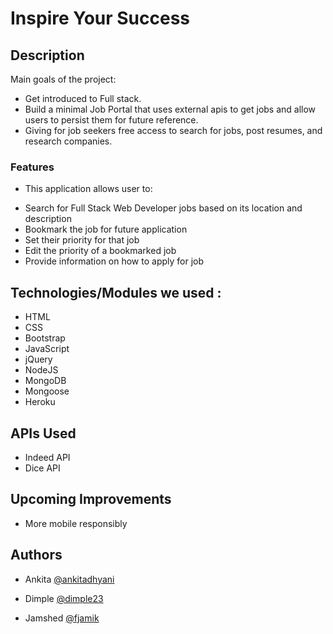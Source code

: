 # Inspire Your Success

## Description
Main goals of the project:  
* Get introduced to Full stack.
* Build a minimal Job Portal that uses external apis to get jobs and allow users to persist them for future reference.
* Giving for job seekers free access to search for jobs, post resumes, and research companies.
### Features

* This application allows user to:  

- Search for Full Stack Web Developer jobs based on its location and description 
- Bookmark the job for future application  
- Set their priority for that job  
- Edit the priority of a bookmarked job  
- Provide information on how to apply for job 


## Technologies/Modules we used :
 
- HTML
- CSS
- Bootstrap
- JavaScript
- jQuery
- NodeJS
- MongoDB
- Mongoose
- Heroku

## APIs Used
- Indeed API
- Dice API

## Upcoming Improvements
- More mobile responsibly


## Authors
  
  *  Ankita [@ankitadhyani](https://github.com/ankitadhyani)

  * Dimple [@dimple23](https://github.com/dimple23) 
  
      
  *  Jamshed [@fjamik](https://github.com/fjamik)

